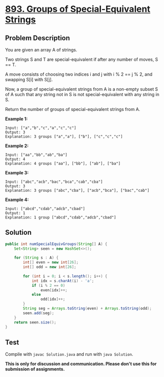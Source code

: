 # [893. Groups of Special-Equivalent Strings][title]

## Problem Description

You are given an array A of strings.

Two strings S and T are special-equivalent if after any number of moves, S == T.

A move consists of choosing two indices i and j with i % 2 == j % 2, and swapping S[i] with S[j].

Now, a group of special-equivalent strings from A is a non-empty subset S of A such that any string not in S is not special-equivalent with any string in S.

Return the number of groups of special-equivalent strings from A.

**Example 1:**

```
Input: ["a","b","c","a","c","c"]
Output: 3
Explanation: 3 groups ["a","a"], ["b"], ["c","c","c"]
```

**Example 2:**

```
Input: ["aa","bb","ab","ba"]
Output: 4
Explanation: 4 groups ["aa"], ["bb"], ["ab"], ["ba"]
```

**Example 3:**

```
Input: ["abc","acb","bac","bca","cab","cba"]
Output: 3
Explanation: 3 groups ["abc","cba"], ["acb","bca"], ["bac","cab"]
```

**Example 4:**

```
Input: ["abcd","cdab","adcb","cbad"]
Output: 1
Explanation: 1 group ["abcd","cdab","adcb","cbad"]
```

## Solution


```java
public int numSpecialEquivGroups(String[] A) {
    Set<String> seen = new HashSet<>();
    
    for (String s : A) {
        int[] even = new int[26];
        int[] odd = new int[26];
        
        for (int i = 0; i < s.length(); i++) {
            int idx = s.charAt(i) - 'a';
            if (i % 2 == 0)
                even[idx]++;
            else
                odd[idx]++;
        }
        String seg = Arrays.toString(even) + Arrays.toString(odd);
        seen.add(seg);
    }
    return seen.size();
}
```

## Test

Compile with `javac Solution.java` and run with `java Solution`.

**This is only for discussion and communication. Please don't use this for submission of assignments.**

[title]: https://leetcode.com/problems/groups-of-special-equivalent-strings/